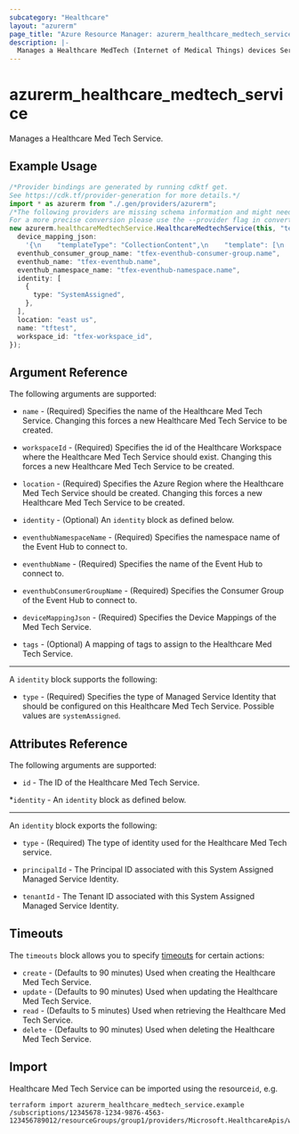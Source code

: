 ```yaml
---
subcategory: "Healthcare"
layout: "azurerm"
page_title: "Azure Resource Manager: azurerm_healthcare_medtech_service"
description: |-
  Manages a Healthcare MedTech (Internet of Medical Things) devices Service.
---
```


# azurerm\_healthcare\_medtech\_service

Manages a Healthcare Med Tech Service.

## Example Usage

```typescript
/*Provider bindings are generated by running cdktf get.
See https://cdk.tf/provider-generation for more details.*/
import * as azurerm from "./.gen/providers/azurerm";
/*The following providers are missing schema information and might need manual adjustments to synthesize correctly: azurerm.
For a more precise conversion please use the --provider flag in convert.*/
new azurerm.healthcareMedtechService.HealthcareMedtechService(this, "test", {
  device_mapping_json:
    '{\n    "templateType": "CollectionContent",\n    "template": [\n                {\n                  "templateType": "JsonPathContent",\n                  "template": {\n                    "typeName": "heartrate",\n                    "typeMatchExpression": "$..[?(@heartrate)]",\n                    "deviceIdExpression": "$.deviceid",\n                    "timestampExpression": "$.measurementdatetime",\n                    "values": [\n                      {\n                        "required": "true",\n                        "valueExpression": "$.heartrate",\n                        "valueName": "hr"\n                      }\n                    ]\n                  }\n                }\n              ]\n}\n',
  eventhub_consumer_group_name: "tfex-eventhub-consumer-group.name",
  eventhub_name: "tfex-eventhub.name",
  eventhub_namespace_name: "tfex-eventhub-namespace.name",
  identity: [
    {
      type: "SystemAssigned",
    },
  ],
  location: "east us",
  name: "tftest",
  workspace_id: "tfex-workspace_id",
});

```

## Argument Reference

The following arguments are supported:

*   `name` - (Required) Specifies the name of the Healthcare Med Tech Service. Changing this forces a new Healthcare Med Tech Service to be created.

*   `workspaceId` - (Required) Specifies the id of the Healthcare Workspace where the Healthcare Med Tech Service should exist. Changing this forces a new Healthcare Med Tech Service to be created.

*   `location` - (Required) Specifies the Azure Region where the Healthcare Med Tech Service should be created. Changing this forces a new Healthcare Med Tech Service to be created.

*   `identity` - (Optional) An `identity` block as defined below.

*   `eventhubNamespaceName` - (Required) Specifies the namespace name of the Event Hub to connect to.

*   `eventhubName` - (Required) Specifies the name of the Event Hub to connect to.

*   `eventhubConsumerGroupName` - (Required) Specifies the Consumer Group of the Event Hub to connect to.

*   `deviceMappingJson` - (Required) Specifies the Device Mappings of the Med Tech Service.

*   `tags` - (Optional) A mapping of tags to assign to the Healthcare Med Tech Service.

***

A `identity` block supports the following:

* `type` - (Required) Specifies the type of Managed Service Identity that should be configured on this Healthcare Med Tech Service. Possible values are `systemAssigned`.

## Attributes Reference

The following arguments are supported:

* `id` - The ID of the Healthcare Med Tech Service.

\*`identity` - An `identity` block as defined below.

***

An `identity` block exports the following:

*   `type` - (Required) The type of identity used for the Healthcare Med Tech service.

*   `principalId` - The Principal ID associated with this System Assigned Managed Service Identity.

*   `tenantId` - The Tenant ID associated with this System Assigned Managed Service Identity.

## Timeouts

The `timeouts` block allows you to specify [timeouts](https://www.terraform.io/docs/configuration/resources.html#timeouts) for certain actions:

* `create` - (Defaults to 90 minutes) Used when creating the Healthcare Med Tech Service.
* `update` - (Defaults to 90 minutes) Used when updating the Healthcare Med Tech Service.
* `read` - (Defaults to 5 minutes) Used when retrieving the Healthcare Med Tech Service.
* `delete` - (Defaults to 90 minutes) Used when deleting the Healthcare Med Tech Service.

## Import

Healthcare Med Tech Service can be imported using the resource`id`, e.g.

```shell
terraform import azurerm_healthcare_medtech_service.example /subscriptions/12345678-1234-9876-4563-123456789012/resourceGroups/group1/providers/Microsoft.HealthcareApis/workspaces/workspace1/iotConnectors/iotconnector1
```
